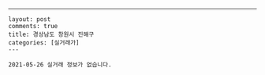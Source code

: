 ---
    layout: post
    comments: true
    title: 경상남도 창원시 진해구
    categories: [실거래가]
    ---

    2021-05-26 실거래 정보가 없습니다.

    